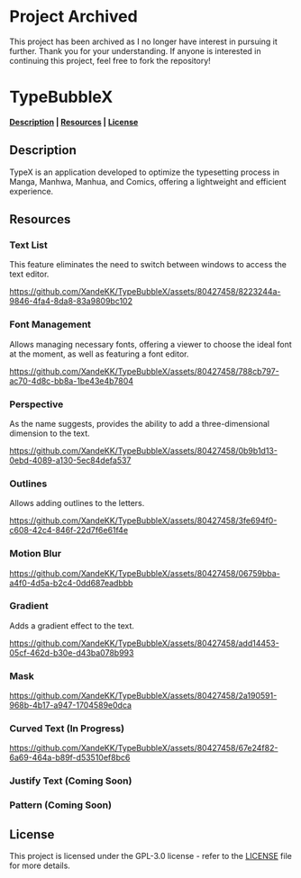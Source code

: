 # Project Archived

This project has been archived as I no longer have interest in pursuing it further. Thank you for your understanding. If anyone is interested in continuing this project, feel free to fork the repository!

# TypeBubbleX

**[Description](#description) | [Resources](#resources) | [License](#license)** 

## Description

TypeX is an application developed to optimize the typesetting process in Manga, Manhwa, Manhua, and Comics, offering a lightweight and efficient experience.

## Resources

### Text List

This feature eliminates the need to switch between windows to access the text editor.

https://github.com/XandeKK/TypeBubbleX/assets/80427458/8223244a-9846-4fa4-8da8-83a9809bc102

### Font Management

Allows managing necessary fonts, offering a viewer to choose the ideal font at the moment, as well as featuring a font editor.

https://github.com/XandeKK/TypeBubbleX/assets/80427458/788cb797-ac70-4d8c-bb8a-1be43e4b7804

### Perspective

As the name suggests, provides the ability to add a three-dimensional dimension to the text.

https://github.com/XandeKK/TypeBubbleX/assets/80427458/0b9b1d13-0ebd-4089-a130-5ec84defa537

### Outlines

Allows adding outlines to the letters.

https://github.com/XandeKK/TypeBubbleX/assets/80427458/3fe694f0-c608-42c4-846f-22d7f6e61f4e

### Motion Blur

https://github.com/XandeKK/TypeBubbleX/assets/80427458/06759bba-a4f0-4d5a-b2c4-0dd687eadbbb

### Gradient

Adds a gradient effect to the text.

https://github.com/XandeKK/TypeBubbleX/assets/80427458/add14453-05cf-462d-b30e-d43ba078b993

### Mask

https://github.com/XandeKK/TypeBubbleX/assets/80427458/2a190591-968b-4b17-a947-1704589e0dca

### Curved Text (In Progress)

https://github.com/XandeKK/TypeBubbleX/assets/80427458/67e24f82-6a69-464a-b89f-d53510ef8bc6

### Justify Text (Coming Soon)

### Pattern (Coming Soon)

## License

This project is licensed under the GPL-3.0 license - refer to the [LICENSE](https://github.com/XandeKK/TypeX#GPL-3.0-1-ov-file) file for more details.
